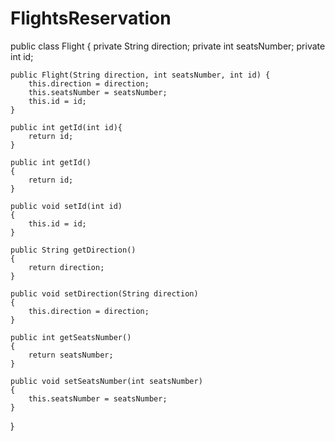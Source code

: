 # FlightsReservation

public class Flight
{
	private String direction;
	private int seatsNumber;
	private int id;


	public Flight(String direction, int seatsNumber, int id) {
		this.direction = direction;
		this.seatsNumber = seatsNumber;
		this.id = id;
	}

	public int getId(int id){
		return id;
	}
	
	public int getId()
	{
		return id;
	}

	public void setId(int id)
	{
		this.id = id;
	}

	public String getDirection()
	{
		return direction;
	}

	public void setDirection(String direction)
	{
		this.direction = direction;
	}

	public int getSeatsNumber()
	{
		return seatsNumber;
	}

	public void setSeatsNumber(int seatsNumber)
	{
		this.seatsNumber = seatsNumber;
	}

}
